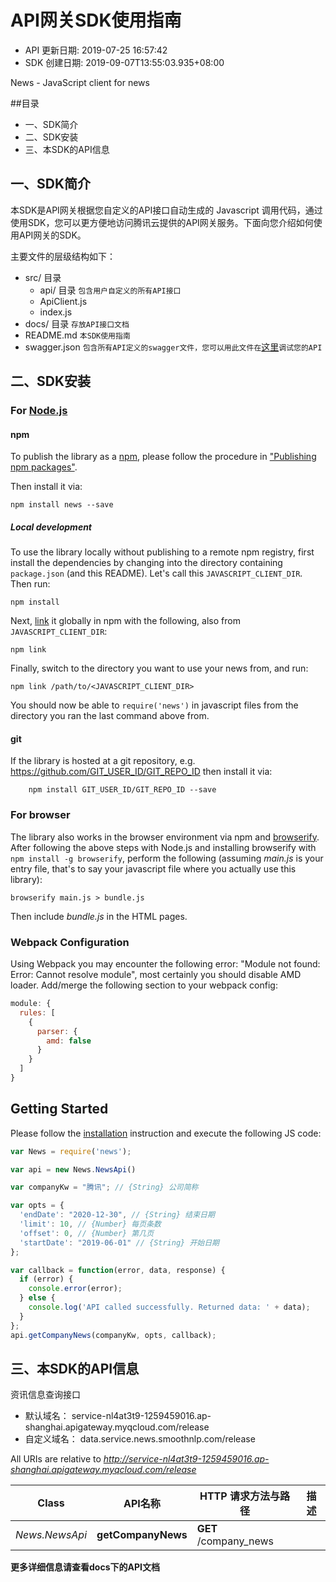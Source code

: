 # API网关SDK使用指南

- API 更新日期: 2019-07-25 16:57:42
- SDK 创建日期: 2019-09-07T13:55:03.935+08:00

News - JavaScript client for news

##目录
* 一、SDK简介
* 二、SDK安装
* 三、本SDK的API信息

## 一、SDK简介
本SDK是API网关根据您自定义的API接口自动生成的 Javascript 调用代码，通过使用SDK，您可以更方便地访问腾讯云提供的API网关服务。下面向您介绍如何使用API网关的SDK。

主要文件的层级结构如下：

* src/ 目录
  * api/ 目录   `包含用户自定义的所有API接口`
  * ApiClient.js
  * index.js
* docs/ 目录      `存放API接口文档`
* README.md       `本SDK使用指南`
* swagger.json    `包含所有API定义的swagger文件，您可以用此文件在`[这里](https://editor.swagger.io//?_ga=2.13932151.1152137434.1516190014-1544097500.1514542032#/)`调试您的API`



## 二、SDK安装

### For [Node.js](https://nodejs.org/)

#### npm

To publish the library as a [npm](https://www.npmjs.com/),
please follow the procedure in ["Publishing npm packages"](https://docs.npmjs.com/getting-started/publishing-npm-packages).

Then install it via:

```shell
npm install news --save
```

##### Local development

To use the library locally without publishing to a remote npm registry, first install the dependencies by changing 
into the directory containing `package.json` (and this README). Let's call this `JAVASCRIPT_CLIENT_DIR`. Then run:

```shell
npm install
```

Next, [link](https://docs.npmjs.com/cli/link) it globally in npm with the following, also from `JAVASCRIPT_CLIENT_DIR`:

```shell
npm link
```

Finally, switch to the directory you want to use your news from, and run:

```shell
npm link /path/to/<JAVASCRIPT_CLIENT_DIR>
```

You should now be able to `require('news')` in javascript files from the directory you ran the last 
command above from.

#### git

If the library is hosted at a git repository, e.g.
https://github.com/GIT_USER_ID/GIT_REPO_ID
then install it via:

```shell
    npm install GIT_USER_ID/GIT_REPO_ID --save
```

### For browser

The library also works in the browser environment via npm and [browserify](http://browserify.org/). After following
the above steps with Node.js and installing browserify with `npm install -g browserify`,
perform the following (assuming *main.js* is your entry file, that's to say your javascript file where you actually 
use this library):

```shell
browserify main.js > bundle.js
```

Then include *bundle.js* in the HTML pages.

### Webpack Configuration

Using Webpack you may encounter the following error: "Module not found: Error:
Cannot resolve module", most certainly you should disable AMD loader. Add/merge
the following section to your webpack config:

```javascript
module: {
  rules: [
    {
      parser: {
        amd: false
      }
    }
  ]
}
```

## Getting Started

Please follow the [installation](#installation) instruction and execute the following JS code:

```javascript
var News = require('news');

var api = new News.NewsApi()

var companyKw = "腾讯"; // {String} 公司简称

var opts = { 
  'endDate': "2020-12-30", // {String} 结束日期
  'limit': 10, // {Number} 每页条数
  'offset': 0, // {Number} 第几页
  'startDate': "2019-06-01" // {String} 开始日期
};

var callback = function(error, data, response) {
  if (error) {
    console.error(error);
  } else {
    console.log('API called successfully. Returned data: ' + data);
  }
};
api.getCompanyNews(companyKw, opts, callback);

```


## 三、本SDK的API信息
资讯信息查询接口

* 默认域名：
service-nl4at3t9-1259459016.ap-shanghai.apigateway.myqcloud.com/release
* 自定义域名：
data.service.news.smoothnlp.com/release

All URIs are relative to *http://service-nl4at3t9-1259459016.ap-shanghai.apigateway.myqcloud.com/release*

Class | API名称 | HTTP 请求方法与路径 | 描述
------------ | ------------- | ------------- | -------------
*News.NewsApi* | **getCompanyNews** | **GET** /company_news | 


**更多详细信息请查看docs下的API文档**